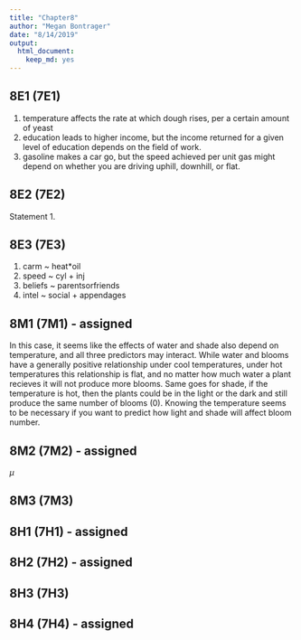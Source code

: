 ```yaml
---
title: "Chapter8"
author: "Megan Bontrager"
date: "8/14/2019"
output: 
  html_document: 
    keep_md: yes
---
```





## 8E1 (7E1)

1) temperature affects the rate at which dough rises, per a certain amount of yeast
2) education leads to higher income, but the income returned for a given level of education depends on the field of work.
3) gasoline makes a car go, but the speed achieved per unit gas might depend on whether you are driving uphill, downhill, or flat. 

## 8E2 (7E2)

Statement 1. 

## 8E3 (7E3)

1) carm ~ heat*oil
2) speed ~ cyl + inj
3) beliefs ~ parentsorfriends
4) intel ~ social + appendages

## 8M1 (7M1) - assigned

In this case, it seems like the effects of water and shade also depend on temperature, and all three predictors may interact. While water and blooms have a generally positive relationship under cool temperatures, under hot temperatures this relationship is flat, and no matter how much water a plant recieves it will not produce more blooms. Same goes for shade, if the temperature is hot, then the plants could be in the light or the dark and still produce the same number of blooms (0). Knowing the temperature seems to be necessary if you want to predict how light and shade will affect bloom number. 


## 8M2 (7M2) - assigned

$\mu$



## 8M3 (7M3)




## 8H1 (7H1) - assigned




## 8H2 (7H2) - assigned




## 8H3 (7H3)





## 8H4 (7H4) - assigned





